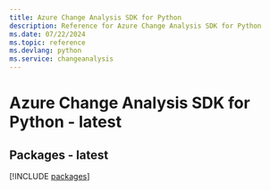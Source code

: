 ```yaml
---
title: Azure Change Analysis SDK for Python
description: Reference for Azure Change Analysis SDK for Python
ms.date: 07/22/2024
ms.topic: reference
ms.devlang: python
ms.service: changeanalysis
---
```

# Azure Change Analysis SDK for Python - latest
## Packages - latest
[!INCLUDE [packages](change-analysis-index.md)]